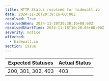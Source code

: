 ```yaml
---
title: HTTP Status resolved for hidewall.io
date: 2024-11-20T20:38:16+00:00Z
resolved: True
resolvedWhen: 2024-11-20T20:38:16+00:00Z
resolvedStartTime: 2024-11-18T10:20:03+00:00Z
severity: notice
affected:
  - hidewall.io
section: issue
---
```


| Expected Statuses | Actual Status  |
|-------------------|----------------|
| 200, 301, 302, 403 | 403 |
